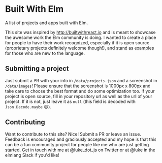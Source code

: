 # Built With Elm
A list of projects and apps built with Elm.

This site was inspired by http://builtwithreact.io and is meant to showcase the
awesome work the Elm community is doing. I wanted to create a place for people
to have their work recognized, especially if it is open source (proprietary
projects definitely welcome though!), and stand as examples for those who are
new to the language.

## Submitting a project
Just submit a PR with your info in `/data/projects.json` and a screenshot in
`/data/images`! Please ensure that the screenshot is 1000px x 800px and take
care to choose the best format and do some optimization too. If your project
is open source, fill in your repository url as well as the url of your project.
If it is not, just leave it as `null` (this field is decoded with
`Json.Decode.maybe` :smile:).

## Contributing
Want to contribute to this site? Nice! Submit a PR or leave an issue. Feedback
is encouraged and graciously accepted and my hope is that this can be a fun
community project for people like me who are just getting started. Get in touch
with me at @luke_dot_js on Twitter or at @luke in the elmlang Slack if you'd
like!
